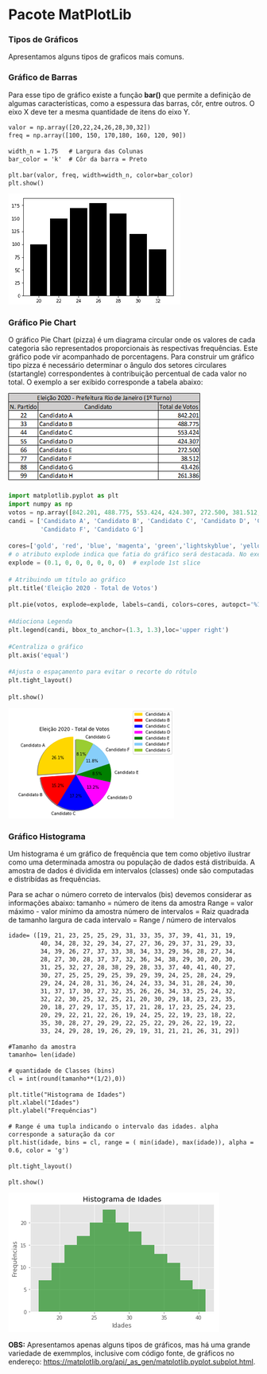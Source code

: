 # Pacote MatPlotLib

### Tipos de Gráficos
Apresentamos alguns tipos de graficos mais comuns.

### Gráfico de Barras
Para esse tipo de gráfico existe a função **bar()** que permite a definição de algumas características, como a espessura das barras, côr, entre outros. O eixo X deve ter a mesma quantidade de itens do eixo Y.  
``` phyton
valor = np.array([20,22,24,26,28,30,32])	
freq = np.array([100, 150, 170,180, 160, 120, 90])

width_n = 1.75   # Largura das Colunas 
bar_color = 'k'  # Côr da barra = Preto

plt.bar(valor, freq, width=width_n, color=bar_color)
plt.show()
```
![grafico](/imagens/graf_bar.png)

### Gráfico Pie Chart
O gráfico Pie Chart (pizza) é um diagrama circular onde os valores de cada categoria são representados proporcionais às respectivas frequências. Este gráfico pode vir acompanhado de porcentagens. Para construir um gráfico tipo pizza é necessário determinar o ângulo dos setores circulares (startangle) correspondentes à contribuição percentual de cada valor no total. O exemplo a ser exibido corresponde a tabela abaixo:

![funcao](/imagens/candidatos.png)
``` python
import matplotlib.pyplot as plt
import numpy as np
votos = np.array([842.201, 488.775, 553.424, 424.307, 272.500, 381.512, 261.386])
candi = ['Candidato A', 'Candidato B', 'Candidato C', 'Candidato D', 'Candidato E',
         'Candidato F', 'Candidato G']

cores=['gold', 'red', 'blue', 'magenta', 'green','lightskyblue', 'yellowgreen']
# o atributo explode indica que fatia do gráfico será destacada. No exemplo abaixo, será a primeira fatia. A quantidade de valores é igual ao número de fatias do gráfico. 
explode = (0.1, 0, 0, 0, 0, 0, 0)  # explode 1st slice

# Atribuindo um título ao gráfico
plt.title('Eleição 2020 - Total de Votos')

plt.pie(votos, explode=explode, labels=candi, colors=cores, autopct='%1.1f%%', shadow=True, startangle=90)

#Adiociona Legenda
plt.legend(candi, bbox_to_anchor=(1.3, 1.3),loc='upper right')

#Centraliza o gráfico
plt.axis('equal')

#Ajusta o espaçamento para evitar o recorte do rótulo
plt.tight_layout()

plt.show()

```
![funcao](/imagens/piechart.png)

### Gráfico Histograma
Um histograma é um gráfico de frequência que tem como objetivo ilustrar como uma determinada amostra ou população de dados está distribuída.
A amostra de dados é dividida em intervalos (classes) onde são computadas e distribídas as frequências. 

Para se achar o número correto de intervalos (bis) devemos considerar as informações abaixo:
tamanho = número de itens da amostra
Range = valor máximo - valor mínimo da amostra
número de intervalos =  Raiz quadrada de tamanho
largura de cada intervalo =  Range / número de intervalos


``` phyton
idade= ([19, 21, 23, 25, 25, 29, 31, 33, 35, 37, 39, 41, 31, 19,
         40, 34, 28, 32, 29, 34, 27, 27, 36, 29, 37, 31, 29, 33, 
         34, 39, 26, 27, 37, 33, 38, 34, 33, 29, 36, 28, 27, 34,
         28, 27, 30, 28, 37, 37, 32, 36, 34, 38, 29, 30, 20, 30,
         31, 25, 32, 27, 28, 38, 29, 28, 33, 37, 40, 41, 40, 27,
         30, 27, 25, 25, 29, 25, 39, 29, 39, 24, 25, 28, 24, 29, 
         29, 24, 24, 28, 31, 36, 24, 24, 33, 34, 31, 28, 24, 30,
         31, 37, 17, 30, 27, 32, 35, 26, 26, 34, 33, 25, 24, 32,
         32, 22, 30, 25, 32, 25, 21, 20, 30, 29, 18, 23, 23, 35, 
         20, 18, 27, 29, 17, 35, 17, 21, 28, 17, 23, 25, 24, 23,  
         20, 29, 22, 21, 22, 26, 19, 24, 25, 22, 19, 23, 18, 22, 
         35, 30, 28, 27, 29, 29, 22, 25, 22, 29, 26, 22, 19, 22, 
         33, 24, 29, 28, 19, 26, 29, 19, 31, 21, 21, 26, 31, 29])

#Tamanho da amostra
tamanho= len(idade)

# quantidade de Classes (bins)
cl = int(round(tamanho**(1/2),0))

plt.title("Histograma de Idades")
plt.xlabel("Idades")
plt.ylabel("Frequências")

# Range é uma tupla indicando o intervalo das idades. alpha corresponde a saturação da cor
plt.hist(idade, bins = cl, range = ( min(idade), max(idade)), alpha = 0.6, color = 'g')

plt.tight_layout()

plt.show()
```
![grafico](/imagens/histo.png)

**OBS:** Apresentamos apenas alguns tipos de gráficos, mas há uma grande variedade de exemmplos, inclusive com código fonte, de gráficos no endereço: https://matplotlib.org/api/_as_gen/matplotlib.pyplot.subplot.html.
